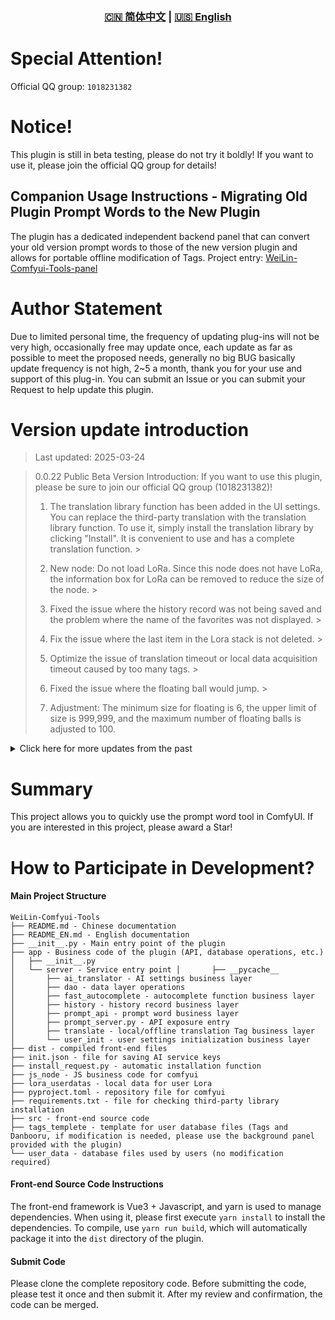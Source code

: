 <div align="center">
  
### [🇨🇳 简体中文](README.md) | [🇺🇸 English](README_EN.md)

</div>

# Special Attention!

Official QQ group: `1018231382`

# Notice!

This plugin is still in beta testing, please do not try it boldly! If you want to use it, please join the official QQ group for details!

## Companion Usage Instructions - Migrating Old Plugin Prompt Words to the New Plugin
The plugin has a dedicated independent backend panel that can convert your old version prompt words to those of the new version plugin and allows for portable offline modification of Tags. Project entry: [WeiLin-Comfyui-Tools-panel](https://github.com/weilin9999/WeiLin-Comfyui-Tools-panel)

# Author Statement

Due to limited personal time, the frequency of updating plug-ins will not be very high, occasionally free may update once, each update as far as possible to meet the proposed needs, generally no big BUG basically update frequency is not high, 2~5 a month, thank you for your use and support of this plug-in. You can submit an Issue or you can submit your Request to help update this plugin.

# Version update introduction

> Last updated: 2025-03-24

> 0.0.22 Public Beta Version Introduction: If you want to use this plugin, please be sure to join our official QQ group (1018231382)! 
>
> 1. The translation library function has been added in the UI settings. You can replace the third-party translation with the translation library function. To use it, simply install the translation library by clicking "Install". It is convenient to use and has a complete translation function. >
>
> 2. New node: Do not load LoRa. Since this node does not have LoRa, the information box for LoRa can be removed to reduce the size of the node. >
>
> 3. Fixed the issue where the history record was not being saved and the problem where the name of the favorites was not displayed. >
>
> 4. Fix the issue where the last item in the Lora stack is not deleted. >
>
> 5. Optimize the issue of translation timeout or local data acquisition timeout caused by too many tags. >
>
> 6. Fixed the issue where the floating ball would jump. >
>
> 7. Adjustment: The minimum size for floating is 6, the upper limit of size is 999,999, and the maximum number of floating balls is adjusted to 100.

<details>
<summary>Click here for more updates from the past</summary>

> 0.0.20 2025-03-18 Public Beta Version
>
>1. Fix bug.

> 0.0.19 2025-03-17 Public Beta Version
>
>1. Split the prompt words of the node and the text of Lora to make it more intuitive.
>
>2. Added the function of searching for Lora, enabling users to find the Lora they want more quickly.

> 0.0.18 Public Beta Version 2025-03-03
>
>1. Add a new node list (opened in the floating ball), which can quickly open all the nodes of this node without the need to enlarge the nodes to find them

> 0.0.17 Public Beta Version 2025-02-22
>
> 1.Fix the bug where adding weights would delete other types of parentheses.

> 0.0.16 2025-02-14 Public beta version introduction If you want to use this plugin, please be sure to join our official QQ group (1018231382)!
>
>1. Node modification, adding clip node output
>
>2. Node modification, added string content input merging
>
>3. Fixed known bugs
>
>4. Modified the addition and subtraction of parentheses in the control bar of Tag


> 0.0.13 Public beta version introduction If you want to use this plug-in please be sure to enter our official QQ group (1018231382)!
>
> 1. Fixed known bugs
>
> 2. New Features -Lora supports one-click caching of all Lora files
>
> 3. New feature - Support to load the corresponding Lora prompt words at the same time when loading Lora (need to set the prompt words for Lora to take effect!)

> 0.0.12 Public beta version introduction
>
> 1. Fixed known bugs

> 0.0.0.3 Beta Version Introduction
>
> 1. Updated AI dialogue function
>
> 2. Updated Danbooru word library to 2024-11-30
>
> 3. All tags and word libraries are written into the database, we no longer use json files to store our tags and word libraries, because there is too much data to retrieve too slowly
>
> 4. Performance optimization

> 0.0.0.1 Version Introduction (Due to my work, I have time to update the plug-in, forgive me! Thank you very much for your support of this plugin!)
>
> 1. Upload Version 0.0.0.1

</details>

# Summary

This project allows you to quickly use the prompt word tool in ComfyUI. If you are interested in this project, please award a Star!

# How to Participate in Development? 

#### Main Project Structure 

```
WeiLin-Comfyui-Tools
├── README.md - Chinese documentation
├── README_EN.md - English documentation
├── __init__.py - Main entry point of the plugin
├── app - Business code of the plugin (API, database operations, etc.) │   ├── __init__.py
│   └── server - Service entry point │       ├── __pycache__
│       ├── ai_translator - AI settings business layer
│       ├── dao - data layer operations
│       ├── fast_autocomplete - autocomplete function business layer
│       ├── history - history record business layer
│       ├── prompt_api - prompt word business layer
│       ├── prompt_server.py - API exposure entry
│       ├── translate - local/offline translation Tag business layer
│       └── user_init - user settings initialization business layer
├── dist - compiled front-end files
├── init.json - file for saving AI service keys
├── install_request.py - automatic installation function
├── js_node - JS business code for comfyui
├── lora_userdatas - local data for user Lora
├── pyproject.toml - repository file for comfyui
├── requirements.txt - file for checking third-party library installation
├── src - front-end source code
├── tags_templete - template for user database files (Tags and Danbooru, if modification is needed, please use the background panel provided with the plugin)
└── user_data - database files used by users (no modification required) 
```


#### Front-end Source Code Instructions
The front-end framework is Vue3 + Javascript, and yarn is used to manage dependencies. When using it, please first execute `yarn install` to install the dependencies. To compile, use `yarn run build`, which will automatically package it into the `dist` directory of the plugin. 

#### Submit Code
Please clone the complete repository code. Before submitting the code, please test it once and then submit it. After my review and confirmation, the code can be merged.